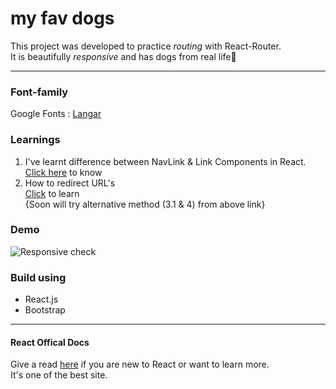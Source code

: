 # my fav dogs

This project was developed to practice *routing* with React-Router.  
It is beautifully _responsive_ and has dogs from real life🙈  

---------
### Font-family

Google Fonts : [Langar](https://fonts.google.com/specimen/Langar?query=Langar)

### Learnings  
1. I've learnt difference between NavLink & Link Components in React.  
[Click here](https://medium.com/swlh/using-react-router-navlink-to-specify-the-active-element-in-a-navigation-bar-38700ffd4900) to know
1. How to redirect URL's  
[Click](https://dev.to/projectescape/programmatic-navigation-in-react-3p1l) to learn   
{Soon will try alternative method (3.1 & 4) from above link}

### Demo
![Responsive check](src/demo.gif)

### Build using
* React.js
* Bootstrap
---------------
#### React Offical Docs
Give a read [here](https://reactjs.org/docs/getting-started.html) if you are new to React or want to learn more.  
It's one of the best site.
